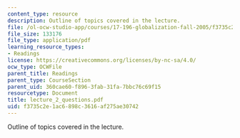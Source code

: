 ```yaml
---
content_type: resource
description: Outline of topics covered in the lecture.
file: /ol-ocw-studio-app/courses/17-196-globalization-fall-2005/f3735c2e1ac6898c3616af275ae30742_lecture_2_questions.pdf
file_size: 133176
file_type: application/pdf
learning_resource_types:
- Readings
license: https://creativecommons.org/licenses/by-nc-sa/4.0/
ocw_type: OCWFile
parent_title: Readings
parent_type: CourseSection
parent_uid: 360cae60-f896-3fab-31fa-7bbc76c69f15
resourcetype: Document
title: lecture_2_questions.pdf
uid: f3735c2e-1ac6-898c-3616-af275ae30742
---
```

Outline of topics covered in the lecture.